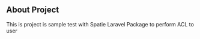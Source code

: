## About Project

This is project is sample test with Spatie Laravel Package to perform ACL to user 
